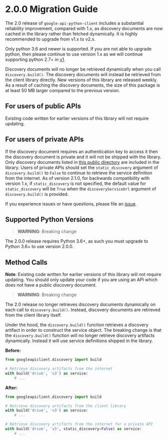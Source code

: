 # 2.0.0 Migration Guide

The 2.0 release of `google-api-python-client` includes a substantial reliability 
improvement, compared with 1.x, as discovery documents are now cached in the library 
rather than fetched dynamically. It is highly recommended to upgrade from v1.x to v2.x.

Only python 3.6 and newer is supported. If you are not able to upgrade python, then
please continue to use version 1.x as we will continue supporting python 2.7+ in
[v1](https://github.com/googleapis/google-api-python-client/tree/v1).

Discovery documents will no longer be retrieved dynamically when
you call  `discovery.build()`. The discovery documents will instead be retrieved
from the client library directly. New versions of this library are released weekly.
As a result of caching the discovery documents, the size of this package is at least 
50 MB larger compared to the previous version. 


For users of public APIs
------------------------
Existing code written for earlier versions of this library will not require
updating. 

For users of private APIs
-------------------------
If the discovery document requires an authentication key to access it then the
discovery document is private and it will not be shipped with the library.
Only discovery documents listed in [this public directory](https://www.googleapis.com/discovery/v1/apis/)
are included in the library. Users of private APIs should set the
`static_discovery` argument of `discovery.build()` to `False` to continue to
retrieve the service definition from the internet. As of version 2.1.0,
for backwards compatibility with version 1.x, if `static_discovery` is not
specified, the default value for `static_discovery` will be `True` when
the `discoveryServiceUrl` argument of `discovery.build()` is provided.

If you experience issues or have questions, please file an [issue](https://github.com/googleapis/google-api-python-client/issues).

## Supported Python Versions

> **WARNING**: Breaking change

The 2.0.0 release requires Python 3.6+, as such you must upgrade to Python 3.6+
to use version 2.0.0.

## Method Calls

**Note**: Existing code written for earlier versions of this library will not
require updating. You should only update your code if you are using an API 
which does not have a public discovery document.

> **WARNING**: Breaking change

The 2.0 release no longer retrieves discovery documents dynamically on each
call to `discovery.build()`. Instead, discovery documents are retrieved from
the client library itself.

Under the hood, the `discovery.build()` function retrieves a discovery artifact
in order to construct the service object. The breaking change is that the
`discovery.build()` function will no longer retrieve discovery artifacts
dynamically. Instead it will use service definitions shipped in the library.


**Before:**
```py
from googleapiclient.discovery import build

# Retrieve discovery artifacts from the internet
with build('drive', 'v3') as service:
    # ...
```

**After:**
```py
from googleapiclient.discovery import build

# Retrieve discovery artifacts from the client library
with build('drive', 'v3') as service:
    # ...

# Retrieve discovery artifacts from the internet for a private API
with build('drive', 'v3', static_discovery=False) as service:
    # ...
```
